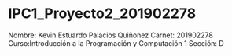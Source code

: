# IPC1_Proyecto2_201902278
Nombre: Kevin Estuardo Palacios Quiñonez
Carnet: 201902278
Curso:Introducción a la Programación y Computación 1
Sección: D